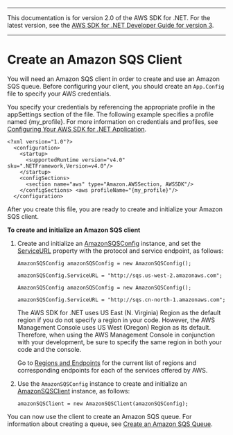 --------

This documentation is for version 2\.0 of the AWS SDK for \.NET\. For the latest version, see the [AWS SDK for \.NET Developer Guide for version 3](https://docs.aws.amazon.com/AWSSdkDocsNET/V3/DeveloperGuide/welcome.html)\.

--------

# Create an Amazon SQS Client<a name="InitSQSClient"></a>

You will need an Amazon SQS client in order to create and use an Amazon SQS queue\. Before configuring your client, you should create an `App.Config` file to specify your AWS credentials\.

You specify your credentials by referencing the appropriate profile in the appSettings section of the file\. The following example specifies a profile named \{my\_profile\}\. For more information on credentials and profiles, see [Configuring Your AWS SDK for \.NET Application](net-dg-config.md)\.

```
<?xml version="1.0"?>
  <configuration>
    <startup>
      <supportedRuntime version="v4.0" sku=".NETFramework,Version=v4.0"/>
    </startup>
    <configSections>
      <section name="aws" type="Amazon.AWSSection, AWSSDK"/>
    </configSections> <aws profileName="{my_profile}"/>
  </configuration>
```

After you create this file, you are ready to create and initialize your Amazon SQS client\.

 **To create and initialize an Amazon SQS client** 

1. Create and initialize an [AmazonSQSConfig](https://docs.aws.amazon.com/sdkfornet/latest/apidocs/TSQSSQSConfigNET45.html) instance, and set the [ServiceURL](https://docs.aws.amazon.com/sdkfornet/latest/apidocs/PRuntimeClientConfigServiceURLNET45.html) property with the protocol and service endpoint, as follows:

   ```
   AmazonSQSConfig amazonSQSConfig = new AmazonSQSConfig();
   
   amazonSQSConfig.ServiceURL = "http://sqs.us-west-2.amazonaws.com";
   ```

   ```
   AmazonSQSConfig amazonSQSConfig = new AmazonSQSConfig();
   
   amazonSQSConfig.ServiceURL = "http://sqs.cn-north-1.amazonaws.com";
   ```

   The AWS SDK for \.NET uses US East \(N\. Virginia\) Region as the default region if you do not specify a region in your code\. However, the AWS Management Console uses US West \(Oregon\) Region as its default\. Therefore, when using the AWS Management Console in conjunction with your development, be sure to specify the same region in both your code and the console\.

   Go to [Regions and Endpoints](https://docs.aws.amazon.com/general/latest/gr/rande.html) for the current list of regions and corresponding endpoints for each of the services offered by AWS\.

1. Use the `AmazonSQSConfig` instance to create and initialize an [AmazonSQSClient](https://docs.aws.amazon.com/sdkfornet/latest/apidocs/TSQSSQSNET45.html) instance, as follows:

   ```
   amazonSQSClient = new AmazonSQSClient(amazonSQSConfig);
   ```

You can now use the client to create an Amazon SQS queue\. For information about creating a queue, see [Create an Amazon SQS Queue](CreateQueue.md#create-sqs-queue)\.